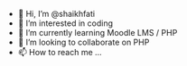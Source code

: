 - 👋 Hi, I’m @shaikhfati
- 👀 I’m interested in coding
- 🌱 I’m currently learning Moodle LMS / PHP
- 💞️ I’m looking to collaborate on PHP
- 📫 How to reach me ...

<!---
shaikhfati/shaikhfati is a ✨ special ✨ repository because its `README.md` (this file) appears on your GitHub profile.
You can click the Preview link to take a look at your changes.
--->
